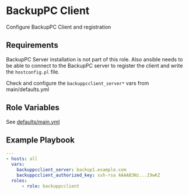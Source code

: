 # BackupPC Client

Configure BackupPC Client and registration

## Requirements

BackupPC Server installation is not part of this role. Also ansible needs to be able to connect to the BackupPC server to register the client and write the `hostconfig.pl` file.

Check and configure the `backuppcclient_server*` vars from main/defaults.yml

## Role Variables

See [defaults/main.yml](defaults/main.yml)

## Example Playbook

```yaml
---
- hosts: all
  vars:
    backuppcclient_server: backup1.example.com
    backuppcclient_authorized_key: ssh-rsa AAAAB3Nz...I9wKZ
  roles:
      - role: backuppcclient
```
